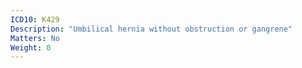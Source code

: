 ```yaml
---
ICD10: K429
Description: "Umbilical hernia without obstruction or gangrene"
Matters: No
Weight: 0
---
```


